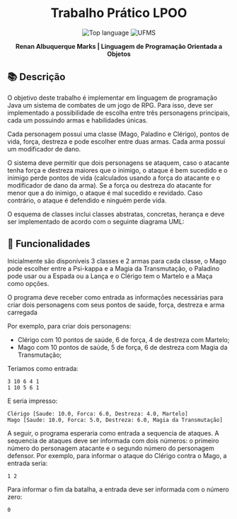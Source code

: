 <h1 align='center'> Trabalho Prático LPOO </h1>

<p align='center'>
    <img alt="Top language" src="https://img.shields.io/github/languages/top/falcao-g/LPOO">
    <img alt="UFMS" src="https://img.shields.io/badge/UFMS--blue.svg">
</p>

<p align="center">
    <b>Renan Albuquerque Marks | Linguagem de Programação Orientada a Objetos</b>
</p>

## 📚 Descrição

O objetivo deste trabalho é implementar em linguagem de programação Java um sistema de combates de um jogo de RPG. Para isso, deve ser implementado a possibilidade de escolha entre três personagens principais, cada um possuindo armas e habilidades únicas.

Cada personagem possui uma classe (Mago, Paladino e Clérigo), pontos de vida, força, destreza e pode escolher entre duas armas. Cada arma possui um modificador de dano.

O sistema deve permitir que dois personagens se ataquem, caso o atacante tenha força e destreza maiores que o inimigo, o ataque é bem sucedido e o inimigo perde pontos de vida (calculados usando a força do atacante e o modificador de dano da arma). Se a força ou destreza do atacante for menor que a do inimigo, o ataque é mal sucedido e revidado. Caso contrário, o ataque é defendido e ninguém perde vida.

O esquema de classes inclui classes abstratas, concretas, herança e deve ser implementado de acordo com o seguinte diagrama UML:

## 🚀 Funcionalidades

Inicialmente são disponíveis 3 classes e 2 armas para cada classe, o Mago pode escolher entre a Psi-kappa e a Magia da Transmutação, o Paladino pode usar ou a Espada ou a Lança e o Clérigo tem o Martelo e a Maça como opções.

O programa deve receber como entrada as informações necessárias para criar dois personagens com seus pontos de saúde, força, destreza e arma carregada

Por exemplo, para criar dois personagens:

- Clérigo com 10 pontos de saúde, 6 de força, 4 de destreza com Martelo;
- Mago com 10 pontos de saúde, 5 de força, 6 de destreza com Magia da Transmutação;

Teríamos como entrada:

```
3 10 6 4 1
1 10 5 6 1
```

E seria impresso:

```
Clérigo [Saude: 10.0, Forca: 6.0, Destreza: 4.0, Martelo]
Mago [Saude: 10.0, Forca: 5.0, Destreza: 6.0, Magia da Transmutação]
```

A seguir, o programa esperaria como entrada a sequencia de ataques. A sequencia de ataques deve ser informada com dois números: o primeiro número do personagem atacante e o segundo
número do personagem defensor. Por exemplo, para informar o ataque do Clérigo contra o Mago, a entrada seria:

```
1 2
```

Para informar o fim da batalha, a entrada deve ser informada com o número zero:

```
0
```
